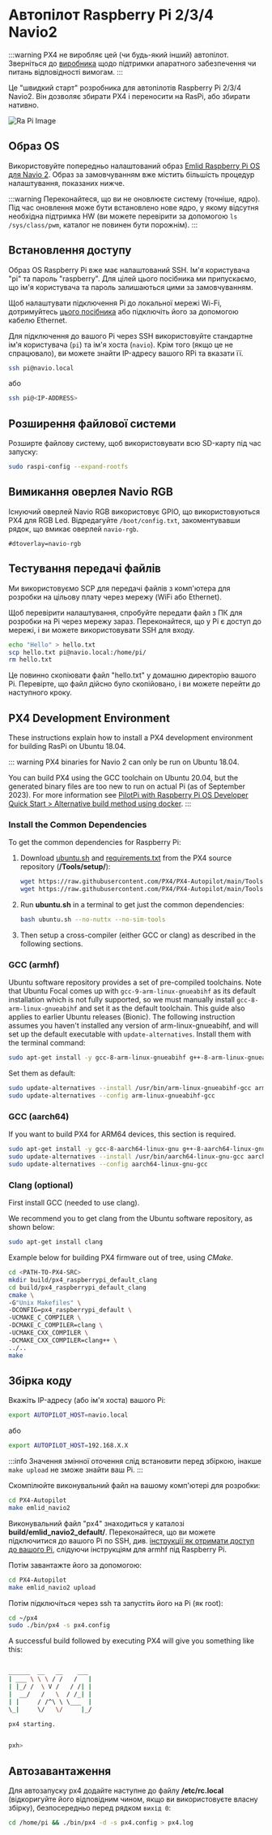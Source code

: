 # Автопілот Raspberry Pi 2/3/4 Navio2

<LinkedBadge type="warning" text="Experimental" url="../flight_controller/autopilot_experimental.html"/>

:::warning PX4 не виробляє цей (чи будь-який інший) автопілот. Зверніться до [виробника](https://emlid.com/) щодо підтримки апаратного забезпечення чи питань відповідності вимогам.
:::

Це "швидкий старт" розробника для автопілотів Raspberry Pi 2/3/4 Navio2. Він дозволяє збирати PX4 і переносити на RasPi, або збирати нативно.

![Ra Pi Image](../../assets/hardware/hardware-rpi2.jpg)

## Образ OS

Використовуйте попередньо налаштований образ [Emlid Raspberry Pi OS для Navio 2](https://docs.emlid.com/navio2/configuring-raspberry-pi). Образ за замовчуванням вже містить більшість процедур налаштування, показаних нижче.

:::warning
Переконайтеся, що ви не оновлюєте систему (точніше, ядро). Під час оновлення може бути встановлено нове ядро, у якому відсутня необхідна підтримка HW (ви можете перевірити за допомогою `ls /sys/class/pwm`, каталог не повинен бути порожнім).
:::

## Встановлення доступу

Образ OS Raspberry Pi вже має налаштований SSH. Ім'я користувача "pi" та пароль "raspberry". Для цілей цього посібника ми припускаємо, що ім'я користувача та пароль залишаються цими за замовчуванням.

Щоб налаштувати підключення Pi до локальної мережі Wi-Fi, дотримуйтесь [цього посібника](https://www.raspberrypi.org/documentation/configuration/wireless/wireless-cli.md) або підключіть його за допомогою кабелю Ethernet.

Для підключення до вашого Pi через SSH використовуйте стандартне ім'я користувача (`pi`) та ім'я хоста (`navio`). Крім того (якщо це не спрацювало), ви можете знайти IP-адресу вашого RPi та вказати її.

```sh
ssh pi@navio.local
```

або

```sh
ssh pi@<IP-ADDRESS>
```

## Розширення файлової системи

Розширте файлову систему, щоб використовувати всю SD-карту під час запуску:

```sh
sudo raspi-config --expand-rootfs
```

## Вимикання оверлея Navio RGB

Існуючий оверлей Navio RGB використовує GPIO, що використовуються PX4 для RGB Led. Відредагуйте `/boot/config.txt`, закоментувавши рядок, що вмикає оверлей `navio-rgb`.

```
#dtoverlay=navio-rgb
```

## Тестування передачі файлів

Ми використовуємо SCP для передачі файлів з комп'ютера для розробки на цільову плату через мережу (WiFi або Ethernet).

Щоб перевірити налаштування, спробуйте передати файл з ПК для розробки на Pi через мережу зараз. Переконайтеся, що у Pi є доступ до мережі, і ви можете використовувати SSH для входу.

```sh
echo "Hello" > hello.txt
scp hello.txt pi@navio.local:/home/pi/
rm hello.txt
```

Це повинно скопіювати файл "hello.txt" у домашню директорію вашого Pi. Перевірте, що файл дійсно було скопійовано, і ви можете перейти до наступного кроку.

## PX4 Development Environment

These instructions explain how to install a PX4 development environment for building RasPi on Ubuntu 18.04.

::: warning PX4 binaries for Navio 2 can only be run on Ubuntu 18.04.

You can build PX4 using the GCC toolchain on Ubuntu 20.04, but the generated binary files are too new to run on actual Pi (as of September 2023). For more information see [PilotPi with Raspberry Pi OS Developer Quick Start > Alternative build method using docker](../flight_controller/raspberry_pi_pilotpi_rpios.md#alternative-build-method-using-docker).
:::

### Install the Common Dependencies

To get the common dependencies for Raspberry Pi:

1. Download [ubuntu.sh](https://github.com/PX4/PX4-Autopilot/blob/main/Tools/setup/ubuntu.sh) <!-- NEED px4_version --> and [requirements.txt](https://github.com/PX4/PX4-Autopilot/blob/main/Tools/setup/requirements.txt) from the PX4 source repository (**/Tools/setup/**): <!-- NEED px4_version -->

   ```sh
   wget https://raw.githubusercontent.com/PX4/PX4-Autopilot/main/Tools/setup/ubuntu.sh
   wget https://raw.githubusercontent.com/PX4/PX4-Autopilot/main/Tools/setup/requirements.txt
   ```

1. Run **ubuntu.sh** in a terminal to get just the common dependencies:

   ```sh
   bash ubuntu.sh --no-nuttx --no-sim-tools
   ```

1. Then setup a cross-compiler (either GCC or clang) as described in the following sections.

### GCC (armhf)

Ubuntu software repository provides a set of pre-compiled toolchains. Note that Ubuntu Focal comes up with `gcc-9-arm-linux-gnueabihf` as its default installation which is not fully supported, so we must manually install `gcc-8-arm-linux-gnueabihf` and set it as the default toolchain. This guide also applies to earlier Ubuntu releases (Bionic). The following instruction assumes you haven't installed any version of arm-linux-gnueabihf, and will set up the default executable with `update-alternatives`. Install them with the terminal command:

```sh
sudo apt-get install -y gcc-8-arm-linux-gnueabihf g++-8-arm-linux-gnueabihf
```

Set them as default:

```sh
sudo update-alternatives --install /usr/bin/arm-linux-gnueabihf-gcc arm-linux-gnueabihf-gcc /usr/bin/arm-linux-gnueabihf-gcc-8 100 --slave /usr/bin/arm-linux-gnueabihf-g++ arm-linux-gnueabihf-g++ /usr/bin/arm-linux-gnueabihf-g++-8
sudo update-alternatives --config arm-linux-gnueabihf-gcc
```

### GCC (aarch64)

If you want to build PX4 for ARM64 devices, this section is required.

```sh
sudo apt-get install -y gcc-8-aarch64-linux-gnu g++-8-aarch64-linux-gnu
sudo update-alternatives --install /usr/bin/aarch64-linux-gnu-gcc aarch64-linux-gnu-gcc /usr/bin/aarch64-linux-gnu-gcc-8 100 --slave /usr/bin/aarch64-linux-gnu-g++ aarch64-linux-gnu-g++ /usr/bin/aarch64-linux-gnu-g++-8
sudo update-alternatives --config aarch64-linux-gnu-gcc
```

### Clang (optional)

First install GCC (needed to use clang).

We recommend you to get clang from the Ubuntu software repository, as shown below:

```sh
sudo apt-get install clang
```

Example below for building PX4 firmware out of tree, using _CMake_.

```sh
cd <PATH-TO-PX4-SRC>
mkdir build/px4_raspberrypi_default_clang
cd build/px4_raspberrypi_default_clang
cmake \
-G"Unix Makefiles" \
-DCONFIG=px4_raspberrypi_default \
-UCMAKE_C_COMPILER \
-DCMAKE_C_COMPILER=clang \
-UCMAKE_CXX_COMPILER \
-DCMAKE_CXX_COMPILER=clang++ \
../..
make
```

## Збірка коду

Вкажіть IP-адресу (або ім'я хоста) вашого Pi:

```sh
export AUTOPILOT_HOST=navio.local
```

або

```sh
export AUTOPILOT_HOST=192.168.X.X
```

:::info Значення змінної оточення слід встановити перед збіркою, інакше `make upload` не зможе знайти ваш Pi.
:::

Скомпілюйте виконувальний файл на вашому комп'ютері для розробки:

```sh
cd PX4-Autopilot
make emlid_navio2
```

Виконувальний файл "px4" знаходиться у каталозі **build/emlid_navio2_default/**. Переконайтеся, що ви можете підключитися до вашого Pi по SSH, див. [інструкції як отримати доступ до вашого Pi](#setting-up-access), слідуючи інструкціям для armhf під Raspberry Pi.

Потім завантажте його за допомогою:

```sh
cd PX4-Autopilot
make emlid_navio2 upload
```

Потім підключіться через ssh та запустіть його на Pi (як root):

```sh
cd ~/px4
sudo ./bin/px4 -s px4.config
```

A successful build followed by executing PX4 will give you something like this:

```sh

______  __   __    ___
| ___ \ \ \ / /   /   |
| |_/ /  \ V /   / /| |
|  __/   /   \  / /_| |
| |     / /^\ \ \___  |
\_|     \/   \/     |_/

px4 starting.


pxh>
```

## Автозавантаження

Для автозапуску px4 додайте наступне до файлу **/etc/rc.local** (відкоригуйте його відповідним чином, якщо ви використовуєте власну збірку), безпосередньо перед рядком `вихід 0`:

```sh
cd /home/pi && ./bin/px4 -d -s px4.config > px4.log
```
